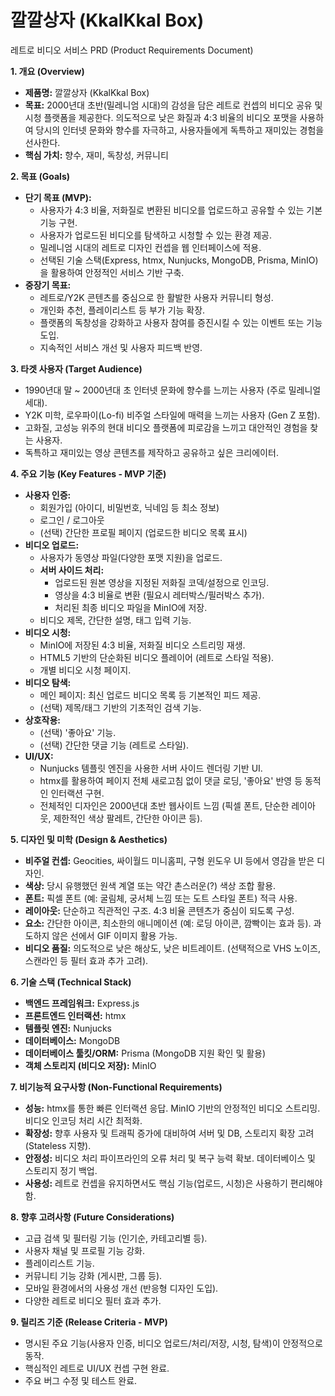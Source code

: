 # 깔깔상자 (KkalKkal Box)

레트로 비디오 서비스 PRD (Product Requirements Document)

**1. 개요 (Overview)**

- **제품명:** 깔깔상자 (KkalKkal Box)
- **목표:** 2000년대 초반(밀레니엄 시대)의 감성을 담은 레트로 컨셉의 비디오 공유 및 시청 플랫폼을 제공한다. 의도적으로 낮은 화질과 4:3 비율의 비디오 포맷을 사용하여 당시의 인터넷 문화와 향수를 자극하고, 사용자들에게 독특하고 재미있는 경험을 선사한다.
- **핵심 가치:** 향수, 재미, 독창성, 커뮤니티

**2. 목표 (Goals)**

- **단기 목표 (MVP):**
  - 사용자가 4:3 비율, 저화질로 변환된 비디오를 업로드하고 공유할 수 있는 기본 기능 구현.
  - 사용자가 업로드된 비디오를 탐색하고 시청할 수 있는 환경 제공.
  - 밀레니엄 시대의 레트로 디자인 컨셉을 웹 인터페이스에 적용.
  - 선택된 기술 스택(Express, htmx, Nunjucks, MongoDB, Prisma, MinIO)을 활용하여 안정적인 서비스 기반 구축.
- **중장기 목표:**
  - 레트로/Y2K 콘텐츠를 중심으로 한 활발한 사용자 커뮤니티 형성.
  - 개인화 추천, 플레이리스트 등 부가 기능 확장.
  - 플랫폼의 독창성을 강화하고 사용자 참여를 증진시킬 수 있는 이벤트 또는 기능 도입.
  - 지속적인 서비스 개선 및 사용자 피드백 반영.

**3. 타겟 사용자 (Target Audience)**

- 1990년대 말 ~ 2000년대 초 인터넷 문화에 향수를 느끼는 사용자 (주로 밀레니얼 세대).
- Y2K 미학, 로우파이(Lo-fi) 비주얼 스타일에 매력을 느끼는 사용자 (Gen Z 포함).
- 고화질, 고성능 위주의 현대 비디오 플랫폼에 피로감을 느끼고 대안적인 경험을 찾는 사용자.
- 독특하고 재미있는 영상 콘텐츠를 제작하고 공유하고 싶은 크리에이터.

**4. 주요 기능 (Key Features - MVP 기준)**

- **사용자 인증:**
  - 회원가입 (아이디, 비밀번호, 닉네임 등 최소 정보)
  - 로그인 / 로그아웃
  - (선택) 간단한 프로필 페이지 (업로드한 비디오 목록 표시)
- **비디오 업로드:**
  - 사용자가 동영상 파일(다양한 포맷 지원)을 업로드.
  - **서버 사이드 처리:**
    - 업로드된 원본 영상을 지정된 저화질 코덱/설정으로 인코딩.
    - 영상을 4:3 비율로 변환 (필요시 레터박스/필러박스 추가).
    - 처리된 최종 비디오 파일을 MinIO에 저장.
  - 비디오 제목, 간단한 설명, 태그 입력 기능.
- **비디오 시청:**
  - MinIO에 저장된 4:3 비율, 저화질 비디오 스트리밍 재생.
  - HTML5 기반의 단순화된 비디오 플레이어 (레트로 스타일 적용).
  - 개별 비디오 시청 페이지.
- **비디오 탐색:**
  - 메인 페이지: 최신 업로드 비디오 목록 등 기본적인 피드 제공.
  - (선택) 제목/태그 기반의 기초적인 검색 기능.
- **상호작용:**
  - (선택) '좋아요' 기능.
  - (선택) 간단한 댓글 기능 (레트로 스타일).
- **UI/UX:**
  - Nunjucks 템플릿 엔진을 사용한 서버 사이드 렌더링 기반 UI.
  - htmx를 활용하여 페이지 전체 새로고침 없이 댓글 로딩, '좋아요' 반영 등 동적인 인터랙션 구현.
  - 전체적인 디자인은 2000년대 초반 웹사이트 느낌 (픽셀 폰트, 단순한 레이아웃, 제한적인 색상 팔레트, 간단한 아이콘 등).

**5. 디자인 및 미학 (Design & Aesthetics)**

- **비주얼 컨셉:** Geocities, 싸이월드 미니홈피, 구형 윈도우 UI 등에서 영감을 받은 디자인.
- **색상:** 당시 유행했던 원색 계열 또는 약간 촌스러운(?) 색상 조합 활용.
- **폰트:** 픽셀 폰트 (예: 굴림체, 궁서체 느낌 또는 도트 스타일 폰트) 적극 사용.
- **레이아웃:** 단순하고 직관적인 구조. 4:3 비율 콘텐츠가 중심이 되도록 구성.
- **요소:** 간단한 아이콘, 최소한의 애니메이션 (예: 로딩 아이콘, 깜빡이는 효과 등). 과도하지 않은 선에서 GIF 이미지 활용 가능.
- **비디오 품질:** 의도적으로 낮은 해상도, 낮은 비트레이트. (선택적으로 VHS 노이즈, 스캔라인 등 필터 효과 추가 고려).

**6. 기술 스택 (Technical Stack)**

- **백엔드 프레임워크:** Express.js
- **프론트엔드 인터랙션:** htmx
- **템플릿 엔진:** Nunjucks
- **데이터베이스:** MongoDB
- **데이터베이스 툴킷/ORM:** Prisma (MongoDB 지원 확인 및 활용)
- **객체 스토리지 (비디오 저장):** MinIO

**7. 비기능적 요구사항 (Non-Functional Requirements)**

- **성능:** htmx를 통한 빠른 인터랙션 응답. MinIO 기반의 안정적인 비디오 스트리밍. 비디오 인코딩 처리 시간 최적화.
- **확장성:** 향후 사용자 및 트래픽 증가에 대비하여 서버 및 DB, 스토리지 확장 고려 (Stateless 지향).
- **안정성:** 비디오 처리 파이프라인의 오류 처리 및 복구 능력 확보. 데이터베이스 및 스토리지 정기 백업.
- **사용성:** 레트로 컨셉을 유지하면서도 핵심 기능(업로드, 시청)은 사용하기 편리해야 함.

**8. 향후 고려사항 (Future Considerations)**

- 고급 검색 및 필터링 기능 (인기순, 카테고리별 등).
- 사용자 채널 및 프로필 기능 강화.
- 플레이리스트 기능.
- 커뮤니티 기능 강화 (게시판, 그룹 등).
- 모바일 환경에서의 사용성 개선 (반응형 디자인 도입).
- 다양한 레트로 비디오 필터 효과 추가.

**9. 릴리즈 기준 (Release Criteria - MVP)**

- 명시된 주요 기능(사용자 인증, 비디오 업로드/처리/저장, 시청, 탐색)이 안정적으로 동작.
- 핵심적인 레트로 UI/UX 컨셉 구현 완료.
- 주요 버그 수정 및 테스트 완료.
